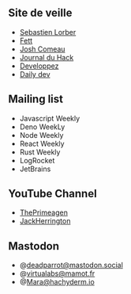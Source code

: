 ## Site de veille

- [Sebastien Lorber](https://www.getrevue.co/profile/sebastien-lorber)
- [Fett](https://fettblog.eu/)
- [Josh Comeau](https://www.joshwcomeau.com/)
- [Journal du Hack](https://www.journalduhacker.net/)
- [Developpez](https://www.developpez.com/)
- [Daily dev](https://daily.dev/)

## Mailing list

- Javascript Weekly
- Deno WeekLy
- Node Weekly
- React Weekly
- Rust Weekly
- LogRocket
- JetBrains

## YouTube Channel

- [ThePrimeagen](https://www.youtube.com/c/ThePrimeagen)
- [JackHerrington](https://www.youtube.com/c/JackHerrington)

## Mastodon

- @deadparrot@mastodon.social
- @virtualabs@mamot.fr
- @Mara@hachyderm.io